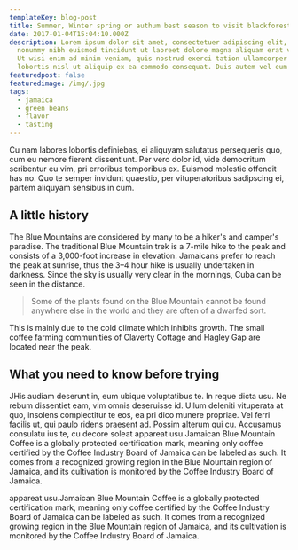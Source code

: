 ```yaml
---
templateKey: blog-post
title: Summer, Winter spring or authum best season to visit blackforest
date: 2017-01-04T15:04:10.000Z
description: Lorem ipsum dolor sit amet, consectetuer adipiscing elit, sed diam
  nonummy nibh euismod tincidunt ut laoreet dolore magna aliquam erat volutpat.
  Ut wisi enim ad minim veniam, quis nostrud exerci tation ullamcorper suscipit
  lobortis nisl ut aliquip ex ea commodo consequat. Duis autem vel eum iriu
featuredpost: false
featuredimage: /img/.jpg
tags:
  - jamaica
  - green beans
  - flavor
  - tasting
---
```

Cu nam labores lobortis definiebas, ei aliquyam salutatus persequeris quo, cum eu nemore fierent dissentiunt. Per vero dolor id, vide democritum scribentur eu vim, pri erroribus temporibus ex. Euismod molestie offendit has no. Quo te semper invidunt quaestio, per vituperatoribus sadipscing ei, partem aliquyam sensibus in cum.

## A little history

The Blue Mountains are considered by many to be a hiker's and camper's paradise. The traditional Blue Mountain trek is a 7-mile hike to the peak and consists of a 3,000-foot increase in elevation. Jamaicans prefer to reach the peak at sunrise, thus the 3–4 hour hike is usually undertaken in darkness. Since the sky is usually very clear in the mornings, Cuba can be seen in the distance.

> Some of the plants found on the Blue Mountain cannot be found anywhere else in the world and they are often of a dwarfed sort.

This is mainly due to the cold climate which inhibits growth. The small coffee farming communities of Claverty Cottage and Hagley Gap are located near the peak.

## What you need to know before trying

JHis audiam deserunt in, eum ubique voluptatibus te. In reque dicta usu. Ne rebum dissentiet eam, vim omnis deseruisse id. Ullum deleniti vituperata at quo, insolens complectitur te eos, ea pri dico munere propriae. Vel ferri facilis ut, qui paulo ridens praesent ad. Possim alterum qui cu. Accusamus consulatu ius te, cu decore soleat appareat usu.Jamaican Blue Mountain Coffee is a globally protected certification mark, meaning only coffee certified by the Coffee Industry Board of Jamaica can be labeled as such. It comes from a recognized growing region in the Blue Mountain region of Jamaica, and its cultivation is monitored by the Coffee Industry Board of Jamaica.

appareat usu.Jamaican Blue Mountain Coffee is a globally protected certification mark, meaning only coffee certified by the Coffee Industry Board of Jamaica can be labeled as such. It comes from a recognized growing region in the Blue Mountain region of Jamaica, and its cultivation is monitored by the Coffee Industry Board of Jamaica.